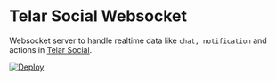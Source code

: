 # Telar Social Websocket

Websocket server to handle realtime data like `chat, notification` and actions in [Telar Social](https://social.telar.dev).

[![Deploy](https://www.herokucdn.com/deploy/button.svg)](https://heroku.com/deploy)
